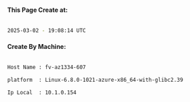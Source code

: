 
   
#### This Page Create at:

```bash

2025-03-02 - 19:08:14 UTC

```

#### Create By Machine:

```bash

Host Name : fv-az1334-607

platform  : Linux-6.8.0-1021-azure-x86_64-with-glibc2.39

Ip Local  : 10.1.0.154

```

